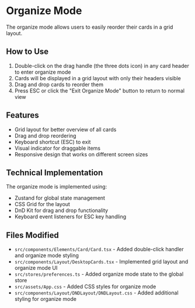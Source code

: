 # Organize Mode

The organize mode allows users to easily reorder their cards in a grid layout.

## How to Use

1. Double-click on the drag handle (the three dots icon) in any card header to enter organize mode
2. Cards will be displayed in a grid layout with only their headers visible
3. Drag and drop cards to reorder them
4. Press ESC or click the "Exit Organize Mode" button to return to normal view

## Features

- Grid layout for better overview of all cards
- Drag and drop reordering
- Keyboard shortcut (ESC) to exit
- Visual indicator for draggable items
- Responsive design that works on different screen sizes

## Technical Implementation

The organize mode is implemented using:

- Zustand for global state management
- CSS Grid for the layout
- DnD Kit for drag and drop functionality
- Keyboard event listeners for ESC key handling

## Files Modified

- `src/components/Elements/Card/Card.tsx` - Added double-click handler and organize mode styling
- `src/components/Layout/DesktopCards.tsx` - Implemented grid layout and organize mode UI
- `src/stores/preferences.ts` - Added organize mode state to the global store
- `src/assets/App.css` - Added CSS styles for organize mode
- `src/components/Layout/DNDLayout/DNDLayout.css` - Added additional styling for organize mode

